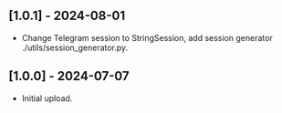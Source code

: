 ## [1.0.1] - 2024-08-01

- Change Telegram session to StringSession, add session generator ./utils/session_generator.py.

## [1.0.0] - 2024-07-07

- Initial upload.